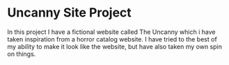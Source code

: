 # Uncanny Site Project

In this project I have a fictional website called The Uncanny which i have taken inspiration from a horror catalog website. 
I have tried to the best of my ability to make it look like the website, but have also taken my own spin on things.
